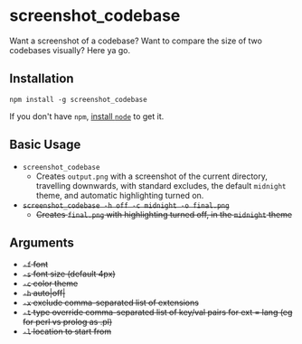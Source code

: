 # screenshot_codebase
Want a screenshot of a codebase?  Want to compare the size of two codebases visually?  Here ya go.

## Installation
`npm install -g screenshot_codebase`

If you don't have `npm`, [install `node`](https://nodejs.org/en/download/) to get it.

## Basic Usage

  * `screenshot_codebase`
    * Creates `output.png` with a screenshot of the current directory, travelling downwards, 
      with standard excludes, the default `midnight` theme, and automatic highlighting turned on.
  * ~~`screenshot_codebase -h off -c midnight -o final.png`~~
    * ~~Creates `final.png` with highlighting turned off, in the `midnight` theme~~
    
## Arguments
  * ~~`-f` font~~
  * ~~`-s` font size (default 4px)~~
  * ~~`-c` color theme~~
  * ~~`-h` auto|off|~~
  * ~~`-x` exclude comma-separated list of extensions~~
  * ~~`-t` type override comma-separated list of key/val pairs for ext = lang (eg for perl vs prolog as .pl)~~
  * ~~`-l` location to start from~~
